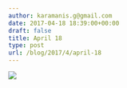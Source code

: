 ```yaml
---
author: karamanis.g@gmail.com
date: 2017-04-18 18:39:00+00:00
draft: false
title: April 18
type: post
url: /blog/2017/4/april-18
---
```


![](/images/2017-04-18-20174april-18/image-asset.jpeg)

